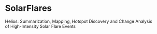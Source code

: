# SolarFlares
 Helios: Summarization, Mapping, Hotspot Discovery and Change Analysis of High-Intensity Solar Flare Events
